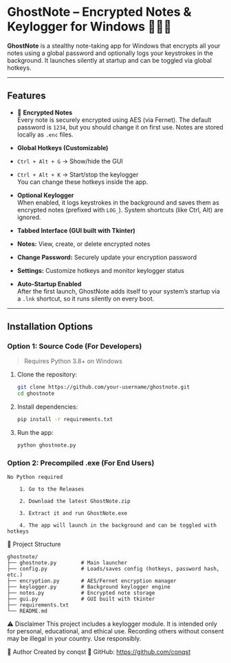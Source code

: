 # GhostNote – Encrypted Notes & Keylogger for Windows 🕵️‍♂️🔐

**GhostNote** is a stealthy note-taking app for Windows that encrypts all your notes using a global password and optionally logs your keystrokes in the background. It launches silently at startup and can be toggled via global hotkeys.

---

## Features

- 🔐 **Encrypted Notes**  
  Every note is securely encrypted using AES (via Fernet). The default password is `1234`, but you should change it on first use. Notes are stored locally as `.enc` files.

-  **Global Hotkeys (Customizable)**  
  - `Ctrl + Alt + G` → Show/hide the GUI  
  - `Ctrl + Alt + K` → Start/stop the keylogger  
  You can change these hotkeys inside the app.

-  **Optional Keylogger**  
  When enabled, it logs keystrokes in the background and saves them as encrypted notes (prefixed with `LOG_`). System shortcuts (like Ctrl, Alt) are ignored.

-  **Tabbed Interface (GUI built with Tkinter)**  
  - **Notes:** View, create, or delete encrypted notes  
  - **Change Password:** Securely update your encryption password  
  - **Settings:** Customize hotkeys and monitor keylogger status

-  **Auto-Startup Enabled**  
  After the first launch, GhostNote adds itself to your system’s startup via a `.lnk` shortcut, so it runs silently on every boot.

---

##  Installation Options

###  Option 1: Source Code (For Developers)

> Requires Python 3.8+ on Windows

1. Clone the repository:
   ```bash
   git clone https://github.com/your-username/ghostnote.git
   cd ghostnote


2. Install dependencies:
   ```bash
   pip install -r requirements.txt
   

3. Run the app:
   ```bash
   python ghostnote.py


###  Option 2: Precompiled .exe (For End Users)

    No Python required

        1. Go to the Releases
        
        2. Download the latest GhostNote.zip
        
        3. Extract it and run GhostNote.exe
        
        4. The app will launch in the background and can be toggled with hotkeys


📁 Project Structure

    ghostnote/
    ├── ghostnote.py        # Main launcher
    ├── config.py           # Loads/saves config (hotkeys, password hash, etc.)
    ├── encryption.py       # AES/Fernet encryption manager
    ├── keylogger.py        # Background keylogger engine
    ├── notes.py            # Encrypted note storage
    ├── gui.py              # GUI built with tkinter
    ├── requirements.txt
    └── README.md


⚠️ Disclaimer
    This project includes a keylogger module. It is intended only for personal, educational, and ethical use.
    Recording others without consent may be illegal in your country. Use responsibly.


👤 Author
Created by conqst
🔗 GitHub: https://github.com/conqst
